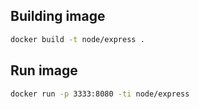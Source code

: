 ## Building image

```bash
docker build -t node/express .
```

## Run image

```bash
docker run -p 3333:8080 -ti node/express
```